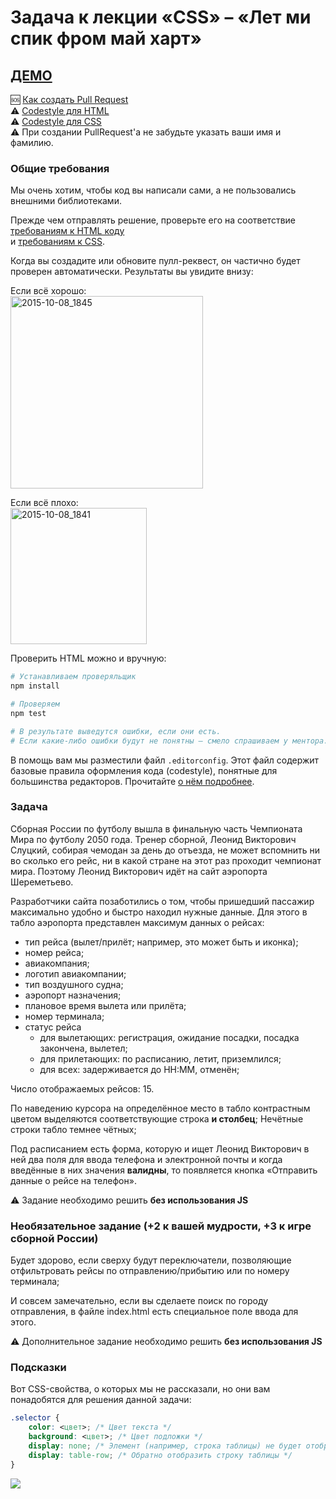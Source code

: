# Задача к лекции «CSS» – «Лет ми спик фром май харт»
## <a href="https://strandol.github.io/verstka-tasks-3/">ДЕМО</a>

:sos: [Как создать Pull Request](https://github.com/urfu-2015/guides/blob/master/how-to-pull-request.md)  
:warning: [Codestyle для HTML](https://github.com/urfu-2015/guides/blob/master/html-codestyle.md)  
:warning: [Codestyle для CSS](https://github.com/urfu-2015/guides/blob/master/css-codestyle.md)  
:warning: При создании PullRequest'а не забудьте указать ваши имя и фамилию.

### Общие требования

Мы очень хотим, чтобы код вы написали сами, а не пользовались внешними библиотеками.

Прежде чем отправлять решение, проверьте его на соответствие [требованиям к HTML коду](https://github.com/urfu-2015/guides/blob/master/html-codestyle.md)   
и [требованиям к CSS](https://github.com/urfu-2015/guides/blob/master/css-codestyle.md).

Когда вы создадите или обновите пулл-реквест, он частично будет проверен
автоматически. Результаты вы увидите внизу:

Если всё хорошо:  
<img width="308" alt="2015-10-08_1845" src="https://cloud.githubusercontent.com/assets/4534405/10368030/ccc43228-6dec-11e5-925e-47793862d13e.png">

Если всё плохо:  
<img width="218" alt="2015-10-08_1841" src="https://cloud.githubusercontent.com/assets/4534405/10367916/60487fc8-6dec-11e5-9e1d-2a1b15da2220.png">

Проверить HTML можно и вручную:
```sh
# Устанавливаем проверяльщик
npm install

# Проверяем
npm test

# В результате выведутся ошибки, если они есть.
# Если какие-либо ошибки будут не понятны – смело спрашиваем у ментора.
```

В помощь вам мы разместили файл `.editorconfig`. Этот файл содержит базовые
правила оформления кода (codestyle), понятные для большинства редакторов.
Прочитайте [о нём подробнее](https://github.com/urfu-2015/guides/blob/master/editorconfig.md).

### Задача

Сборная России по футболу вышла в финальную часть Чемпионата Мира по футболу
2050 года. Тренер сборной, Леонид Викторович Слуцкий, собирая чемодан за день
до отъезда, не может вспомнить ни во сколько его рейс, ни в какой стране на этот
раз проходит чемпионат мира. Поэтому Леонид Викторович идёт на сайт аэропорта
Шереметьево.

Разработчики сайта позаботились о том, чтобы пришедший пассажир максимально
удобно и быстро находил нужные данные. Для этого в табло аэропорта представлен
максимум данных о рейсах:

* тип рейса (вылет/прилёт; например, это может быть и иконка);
* номер рейса;
* авиакомпания;
* логотип авиакомпании;
* тип воздушного судна;
* аэропорт назначения;
* плановое время вылета или прилёта;
* номер терминала;
* статус рейса
    * для вылетающих: регистрация, ожидание посадки, посадка закончена, вылетел;
    * для прилетающих: по расписанию, летит, приземлился;
    * для всех: задерживается до HH:MM, отменён;


Число отображаемых рейсов: 15.

По наведению курсора на определённое место в табло контрастным цветом выделяются
соответствующие строка __и столбец__; Нечётные строки табло темнее чётных;

Под расписанием есть форма, которую и ищет Леонид Викторович в ней два поля для
ввода телефона и электронной почты и когда введённые в них значения __валидны__,
то появляется кнопка «Отправить данные о рейсе на телефон».

:warning: Задание необходимо решить __без использования JS__

### Необязательное задание (+2 к вашей мудрости, +3 к игре сборной России)

Будет здорово, если сверху будут переключатели, позволяющие отфильтровать рейсы
по отправлению/прибытию или по номеру терминала;

И совсем замечательно, если вы сделаете поиск по городу отправления,
в файле index.html есть специальное поле ввода для этого.

:warning: Дополнительное задание необходимо решить __без использования JS__

### Подсказки

Вот CSS-свойства, о которых мы не рассказали, но они вам понадобятся для решения
данной задачи:

```css
.selector {
    color: <цвет>; /* Цвет текста */
    background: <цвет>; /* Цвет подложки */
    display: none; /* Элемент (например, строка таблицы) не будет отображаться */
    display: table-row; /* Обратно отобразить строку таблицы */
}
```

![](http://cs303515.vk.me/v303515067/24a5/y59olA7BBkk.jpg)
